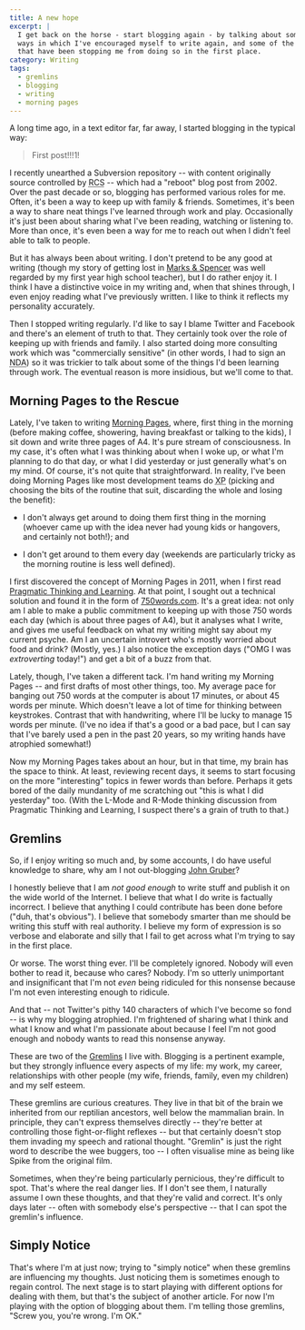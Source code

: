 ```yaml
---
title: A new hope
excerpt: |
  I get back on the horse - start blogging again - by talking about some of the
  ways in which I've encouraged myself to write again, and some of the Gremlins
  that have been stopping me from doing so in the first place.
category: Writing
tags:
  - gremlins
  - blogging
  - writing
  - morning pages
---
```

A long time ago, in a text editor far, far away, I started blogging in the
typical way:

> First post!!!1!

I recently unearthed a Subversion repository -- with content originally source
controlled by
<abbr title="Revision Control System" class="initialism">RCS</abbr> -- which
had a "reboot" blog post from 2002. Over the past decade or so, blogging has
performed various roles for me. Often, it's been a way to keep up with family &
friends. Sometimes, it's been a way to share neat things I've learned through
work and play. Occasionally it's just been about sharing what I've been
reading, watching or listening to.  More than once, it's even been a way for me
to reach out when I didn't feel able to talk to people.

But it has always been about writing. I don't pretend to be any good at writing
(though my story of getting lost in
[Marks & Spencer](http://www.marksandspencer.com/) was well regarded by my
first year high school teacher), but I do rather enjoy it. I think I have a
distinctive voice in my writing and, when that shines through, I even enjoy
reading what I've previously written. I like to think it reflects my
personality accurately.

Then I stopped writing regularly. I'd like to say I blame Twitter and Facebook
and there's an element of truth to that.  They certainly took over the role of
keeping up with friends and family.  I also started doing more consulting
work which was "commercially sensitive" (in other words, I had to sign an
<abbr title="Non-Disclosure Agreement" class="initialism">NDA</abbr>) so it was
trickier to talk about some of the things I'd been learning through work. The
eventual reason is more insidious, but we'll come to that.

## Morning Pages to the Rescue

Lately, I've taken to writing
[Morning Pages](http://juliacameronlive.com/basic-tools/morning-pages/), where,
first thing in the morning (before making coffee, showering, having breakfast
or talking to the kids), I sit down and write three pages of A4. It's pure
stream of consciousness. In my case, it's often what I was thinking about when
I woke up, or what I'm planning to do that day, or what I did yesterday or just
generally what's on my mind. Of course, it's not quite that straightforward. In
reality, I've been doing Morning Pages like most development teams do
<abbr title="eXtreme Programming" class="initialism">XP</abbr> (picking and
choosing the bits of the routine that suit, discarding the whole and losing the
benefit):

* I don't always get around to doing them first thing in the morning (whoever
  came up with the idea never had young kids or hangovers, and certainly not
  both!); and

*  I don't get around to them every day (weekends are particularly tricky as
   the morning routine is less well defined).

I first discovered the concept of Morning Pages in 2011, when I first read
[Pragmatic Thinking and Learning](http://pragprog.com/book/ahptl/pragmatic-thinking-and-learning).
At that point, I sought out a technical solution and found it in the form of
[750words.com](http://750words.com/). It's a great idea: not only am I able to
make a public commitment to keeping up with those 750 words each day (which is
about three pages of A4), but it analyses what I write, and gives me useful
feedback on what my writing might say about my current psyche. Am I an
uncertain introvert who's mostly worried about food and drink? (Mostly, yes.) I
also notice the exception days ("OMG I was *extroverting* today!") and get a
bit of a buzz from that.

Lately, though, I've taken a different tack. I'm hand writing my Morning Pages
-- and first drafts of most other things, too. My average pace for banging out
750 words at the computer is about 17 minutes, or about 45 words per minute.
Which doesn't leave a lot of time for thinking between keystrokes. Contrast
that with handwriting, where I'll be lucky to manage 15 words per minute. (I've
no idea if that's a good or a bad pace, but I can say that I've barely used a
pen in the past 20 years, so my writing hands have atrophied somewhat!)

Now my Morning Pages takes about an hour, but in that time, my brain has the
space to think. At least, reviewing recent days, it seems to start focusing on
the more "interesting" topics in fewer words than before. Perhaps it gets bored
of the daily mundanity of me scratching out "this is what I did yesterday" too.
(With the L-Mode and R-Mode thinking discussion from Pragmatic Thinking and
Learning, I suspect there's a grain of truth to that.)

## Gremlins

So, if I enjoy writing so much and, by some accounts, I do have useful
knowledge to share, why am I not out-blogging
[John Gruber](http://daringfireball.net/)?

I honestly believe that I am *not good enough* to write stuff and publish it on
the wide world of the Internet. I believe that what I do write is factually
incorrect. I believe that anything I could contribute has been done before
("duh, that's obvious"). I believe that somebody smarter than me should be
writing this stuff with real authority. I believe my form of expression is so
verbose and elaborate and silly that I fail to get across what I'm trying to
say in the first place.

Or worse. The worst thing ever. I'll be completely ignored. Nobody will even
bother to read it, because who cares? Nobody. I'm so utterly unimportant and
insignificant that I'm not *even* being ridiculed for this nonsense because I'm
not even interesting enough to ridicule.

And that -- not Twitter's pithy 140 characters of which I've become so fond --
is why my blogging atrophied. I'm frightened of sharing what I think and what I
know and what I'm passionate about because I feel I'm not good enough and
nobody wants to read this nonsense anyway.

These are two of the
[Gremlins](http://www.amazon.co.uk/gp/product/0060520221/ref=as_li_ss_tl?ie=UTF8&camp=1634&creative=19450&creativeASIN=0060520221&linkCode=as2&tag=mathieoftheen-21)
I live with. Blogging is a pertinent example, but they strongly influence every
aspects of my life: my work, my career, relationships with other people (my
wife, friends, family, even my children) and my self esteem.

These gremlins are curious creatures. They live in that bit of the brain we
inherited from our reptilian ancestors, well below the mammalian brain. In
principle, they can't express themselves directly -- they're better at
controlling those fight-or-flight reflexes -- but that certainly doesn't stop
them invading my speech and rational thought. "Gremlin" is just the right word
to describe the wee buggers, too -- I often visualise mine as being like Spike
from the original film.

Sometimes, when they're being particularly pernicious, they're difficult to
spot. That's where the real danger lies. If I don't see them, I naturally
assume I own these thoughts, and that they're valid and correct. It's only days
later -- often with somebody else's perspective -- that I can spot the
gremlin's influence.

## Simply Notice

That's where I'm at just now; trying to "simply notice" when these gremlins are
influencing my thoughts. Just noticing them is sometimes enough to regain
control. The next stage is to start playing with different options for dealing
with them, but that's the subject of another article. For now I'm playing with
the option of blogging about them.  I'm telling those gremlins, "Screw you,
you're wrong. I'm OK."
